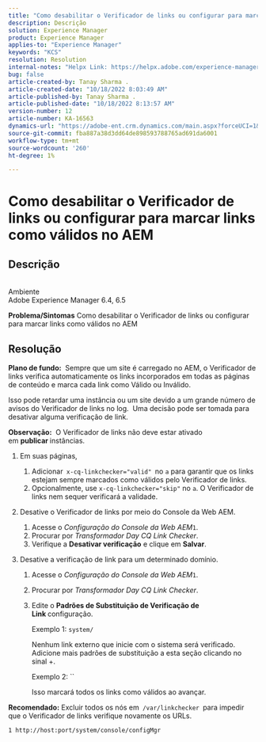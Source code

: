 ```yaml
---
title: "Como desabilitar o Verificador de links ou configurar para marcar links como válidos em AEM"
description: Descrição
solution: Experience Manager
product: Experience Manager
applies-to: "Experience Manager"
keywords: "KCS"
resolution: Resolution
internal-notes: "Helpx Link: https://helpx.adobe.com/experience-manager/kb/how-to-configure-linkchecker-tomark-alllinks-asvalid.html"
bug: false
article-created-by: Tanay Sharma .
article-created-date: "10/18/2022 8:03:49 AM"
article-published-by: Tanay Sharma .
article-published-date: "10/18/2022 8:13:57 AM"
version-number: 12
article-number: KA-16563
dynamics-url: "https://adobe-ent.crm.dynamics.com/main.aspx?forceUCI=1&pagetype=entityrecord&etn=knowledgearticle&id=25976761-bb4e-ed11-bba2-0022480868ff"
source-git-commit: fba887a38d3dd64de898593788765ad691da6001
workflow-type: tm+mt
source-wordcount: '260'
ht-degree: 1%

---
```


# Como desabilitar o Verificador de links ou configurar para marcar links como válidos no AEM

## Descrição

<br>Ambiente<br>
Adobe Experience Manager 6.4, 6.5


<b>Problema/Sintomas</b>
Como desabilitar o Verificador de links ou configurar para marcar links como válidos no AEM


## Resolução


<b>Plano de fundo:</b>  Sempre que um site é carregado no AEM, o Verificador de links verifica automaticamente os links incorporados em todas as páginas de conteúdo e marca cada link como Válido ou Inválido.

Isso pode retardar uma instância ou um site devido a um grande número de avisos do Verificador de links no log.  Uma decisão pode ser tomada para desativar alguma verificação de link.

<b>Observação:</b>  O Verificador de links não deve estar ativado em <b>publicar </b>instâncias.



1. Em suas páginas,
   1. Adicionar` x-cq-linkchecker="valid" `no `a` para garantir que os links estejam sempre marcados como válidos pelo Verificador de links.
   2. Opcionalmente, use `x-cq-linkchecker="skip"` no `a`. O Verificador de links nem sequer verificará a validade.
2. Desative o Verificador de links por meio do Console da Web AEM.
   1. Acesse o *Configuração do Console da Web AEM*`1`.
   2. Procurar por *Transformador Day CQ Link Checker*.
   3. Verifique a <b>Desativar verificação</b> e clique em <b>Salvar</b>.
3. Desative a verificação de link para um determinado domínio.

   1. Acesse o *Configuração do Console da Web AEM*`1`.
   2. Procurar por *Transformador Day CQ Link Checker*.
   3. Edite o <b>Padrões de Substituição de Verificação de Link </b>configuração.



      Exemplo 1: `system/`

      Nenhum link externo que inicie com o sistema será verificado.  Adicione mais padrões de substituição a esta seção clicando no sinal +. 



      Exemplo 2: ``

      Isso marcará todos os links como válidos ao avançar.




<b>Recomendado:</b> Excluir todos os nós em` /var/linkchecker `para impedir que o Verificador de links verifique novamente os URLs.

`1 http://host:port/system/console/configMgr`

